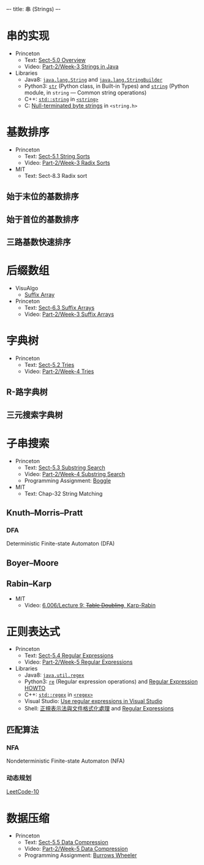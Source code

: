 –-
title: 串 (Strings)
–-

# 串的实现

- Princeton
  - Text: [Sect-5.0  Overview](https://algs4.cs.princeton.edu/50strings)
  - Video: [Part-2/Week-3  Strings in Java](https://www.coursera.org/learn/algorithms-part2/lecture/vGHvb/strings-in-java)
- Libraries
  - Java8: [`java.lang.String`](https://docs.oracle.com/javase/8/docs/api/java/lang/String.html) and [`java.lang.StringBuilder`](https://docs.oracle.com/javase/8/docs/api/java/lang/StringBuilder.html)
  - Python3: [`str`](https://docs.python.org/3/library/stdtypes.html#str) (Python class, in Built-in Types) and [`string`](https://docs.python.org/3/library/string.html#module-string) (Python module, in `string` — Common string operations)
  - C++: [`std::string`](https://en.cppreference.com/w/cpp/string/basic_string) in [`<string>`](https://en.cppreference.com/w/cpp/header/string)
  - C: [Null-terminated byte strings](https://en.cppreference.com/w/c/string/byte) in `<string.h>`

# 基数排序

- Princeton
  - Text: [Sect-5.1  String Sorts](https://algs4.cs.princeton.edu/51radix)
  - Video: [Part-2/Week-3  Radix Sorts](https://www.coursera.org/learn/algorithms-part2/supplement/v5gBy/lecture-slides)
- MIT
  - Text: Sect-8.3  Radix sort

## 始于末位的基数排序

## 始于首位的基数排序

## 三路基数快速排序

# 后缀数组

- VisuAlgo
  - [Suffix Array](https://visualgo.net/en/suffixarray)
- Princeton
  - Text: [Sect-6.3  Suffix Arrays](https://algs4.cs.princeton.edu/63suffix)
  - Video: [Part-2/Week-3  Suffix Arrays](https://www.coursera.org/learn/algorithms-part2/lecture/TH18W/suffix-arrays)

# 字典树

- Princeton
  - Text: [Sect-5.2  Tries](https://algs4.cs.princeton.edu/52trie)
  - Video: [Part-2/Week-4  Tries](https://www.coursera.org/learn/algorithms-part2/supplement/LW7HJ/lecture-slides)

## R-路字典树

## 三元搜索字典树

# 子串搜索

- Princeton
  - Text: [Sect-5.3  Substring Search](https://algs4.cs.princeton.edu/53substring)
  - Video: [Part-2/Week-4  Substring Search](https://www.coursera.org/learn/algorithms-part2/supplement/CrTCF/lecture-slides)
  - Programming Assignment: [Boggle](https://www.coursera.org/learn/algorithms-part2/programming/9GqJs/boggle)
- MIT
  - Text: Chap-32  String Matching

## Knuth–Morris–Pratt

### DFA
Deterministic Finite-state Automaton (DFA)

## Boyer–Moore

## Rabin–Karp

- MIT
  - Video: [6.006/Lecture 9: <del>Table Doubling</del>, Karp-Rabin](https://ocw.mit.edu/courses/electrical-engineering-and-computer-science/6-006-introduction-to-algorithms-fall-2011/lecture-videos/lecture-9-table-doubling-karp-rabin)

# 正则表达式

- Princeton
  - Text: [Sect-5.4  Regular Expressions](https://algs4.cs.princeton.edu/54regexp)
  - Video: [Part-2/Week-5  Regular Expressions](https://www.coursera.org/learn/algorithms-part2/supplement/dBpZD/lecture-slides)
- Libraries
  - Java8: [`java.util.regex`](https://docs.oracle.com/javase/8/docs/api/java/util/regex/package-summary.html)
  - Python3: [`re`](https://docs.python.org/3/library/re.html) (Regular expression operations) and [Regular Expression HOWTO](https://docs.python.org/3/howto/regex.html)
  - C++: [`std::regex`](https://en.cppreference.com/w/cpp/regex/basic_regex) in [`<regex>`](https://en.cppreference.com/w/cpp/header/regex)
  - Visual Studio: [Use regular expressions in Visual Studio](https://docs.microsoft.com/en-us/visualstudio/ide/using-regular-expressions-in-visual-studio)
  - Shell: [正規表示法與文件格式化處理](http://linux.vbird.org/linux_basic/0330regularex.php) and [Regular Expressions](https://www.gnu.org/software/grep/manual/html_node/Regular-Expressions.html)

## 匹配算法

### NFA
Nondeterministic Finite-state Automaton (NFA)

### 动态规划<a href id="re-dp"></a>

[LeetCode-10](./leetcode/10.regular-expression-matching.md)

# 数据压缩

- Princeton
  - Text: [Sect-5.5  Data Compression](https://algs4.cs.princeton.edu/55compression)
  - Video: [Part-2/Week-5  Data Compression](https://www.coursera.org/learn/algorithms-part2/supplement/gRhgE/lecture-slides)
  - Programming Assignment: [Burrows Wheeler](https://www.coursera.org/learn/algorithms-part2/programming/3nmSB/burrows-wheeler)
